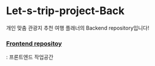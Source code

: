 # Let-s-trip-project-Back

개인 맞춤 관광지 추천 여행 플래너의 Backend repository입니다!

### [Frontend repositoy](https://github.com/sng123/Lets-Trip-project.F)
: 프론트엔드 작업공간
